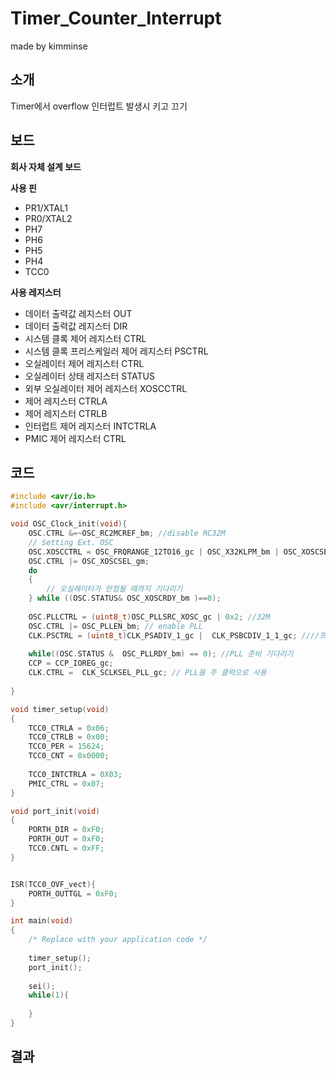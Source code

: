 # Timer_Counter_Interrupt

made by kimminse

## 소개

Timer에서 overflow 인터럽트 발생시 키고 끄기

## 보드
**회사 자체 설계 보드**

**사용 핀**
- PR1/XTAL1
- PR0/XTAL2 
- PH7
- PH6
- PH5
- PH4
- TCC0

**사용 레지스터**
- 데이터 출력값 레지스터 OUT
- 데이터 출력값 레지스터 DIR
- 시스템 클록 제어 레지스터 CTRL
- 시스템 클록 프리스케일러 제어 레지스터 PSCTRL
- 오실레이터 제어 레지스터 CTRL
- 오실레이터 상태 레지스터 STATUS
- 외부 오실레이터 제어 레지스터 XOSCCTRL
- 제어 레지스터 CTRLA
- 제어 레지스터 CTRLB
- 인터럽트 제어 레지스터 INTCTRLA
- PMIC 제어 레지스터 CTRL

## 코드

```C
#include <avr/io.h>
#include <avr/interrupt.h>

void OSC_Clock_init(void){
	OSC.CTRL &=~OSC_RC2MCREF_bm; //disable RC32M
	// Setting Ext. OSC
	OSC.XOSCCTRL = OSC_FRQRANGE_12TO16_gc | OSC_X32KLPM_bm | OSC_XOSCSEL_XTAL_16KCLK_gc;
	OSC.CTRL |= OSC_XOSCSEL_gm;
	do
	{
		// 오실레이터가 안정될 때까지 기다리기
	} while ((OSC.STATUS& OSC_XOSCRDY_bm )==0);
	
	OSC.PLLCTRL = (uint8_t)OSC_PLLSRC_XOSC_gc | 0x2; //32M
	OSC.CTRL |= OSC_PLLEN_bm; // enable PLL
	CLK.PSCTRL = (uint8_t)CLK_PSADIV_1_gc |  CLK_PSBCDIV_1_1_gc; ////프리스케일러
	
	while((OSC.STATUS &  OSC_PLLRDY_bm) == 0); //PLL 준비 기다리기
	CCP = CCP_IOREG_gc;
	CLK.CTRL =  CLK_SCLKSEL_PLL_gc; // PLL을 주 클럭으로 사용
	
}

void timer_setup(void)
{
	TCC0_CTRLA = 0x06;
	TCC0_CTRLB = 0x00;
	TCC0_PER = 15624;
	TCC0_CNT = 0x0000;
	
	TCC0_INTCTRLA = 0X03;
	PMIC_CTRL = 0x07;
}

void port_init(void)
{
	PORTH_DIR = 0xF0;
	PORTH_OUT = 0xF0;
	TCC0.CNTL = 0xFF;
}


ISR(TCC0_OVF_vect){
	PORTH_OUTTGL = 0xF0;
}

int main(void)
{
	/* Replace with your application code */
	
	timer_setup();
	port_init();
	
	sei();
	while(1){
		
	}
}
```
## 결과
